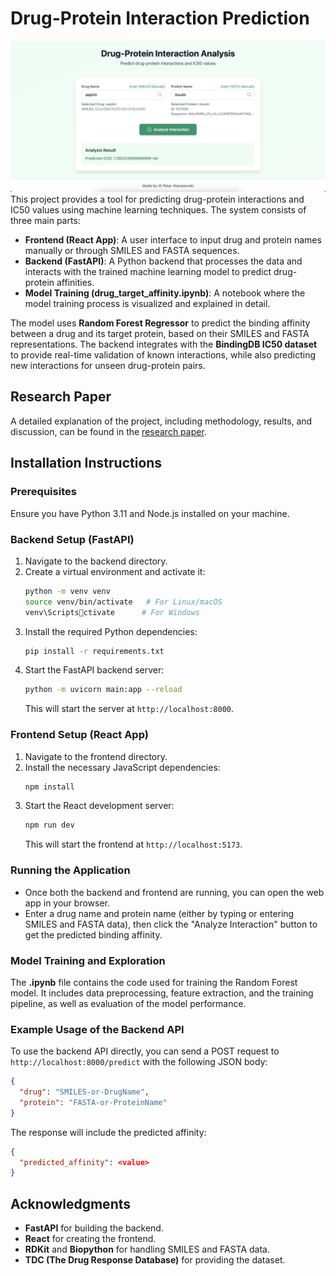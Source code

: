 
# Drug-Protein Interaction Prediction
![alt text](resources/image.png)
This project provides a tool for predicting drug-protein interactions and IC50 values using machine learning techniques. The system consists of three main parts:

- **Frontend (React App)**: A user interface to input drug and protein names manually or through SMILES and FASTA sequences.
- **Backend (FastAPI)**: A Python backend that processes the data and interacts with the trained machine learning model to predict drug-protein affinities.
- **Model Training (drug_target_affinity.ipynb)**: A notebook where the model training process is visualized and explained in detail.

The model uses **Random Forest Regressor** to predict the binding affinity between a drug and its target protein, based on their SMILES and FASTA representations. The backend integrates with the **BindingDB IC50 dataset** to provide real-time validation of known interactions, while also predicting new interactions for unseen drug-protein pairs.

## Research Paper

A detailed explanation of the project, including methodology, results, and discussion, can be found in the [research paper](resources/Drug_Target_Interaction_Prediction.pdf).

## Installation Instructions

### Prerequisites
Ensure you have Python 3.11 and Node.js installed on your machine.

### Backend Setup (FastAPI)
1. Navigate to the backend directory.
2. Create a virtual environment and activate it:
   ```bash
   python -m venv venv
   source venv/bin/activate   # For Linux/macOS
   venv\Scriptsctivate      # For Windows
   ```
3. Install the required Python dependencies:
   ```bash
   pip install -r requirements.txt
   ```
4. Start the FastAPI backend server:
   ```bash
   python -m uvicorn main:app --reload
   ```
   This will start the server at `http://localhost:8000`.

### Frontend Setup (React App)
1. Navigate to the frontend directory.
2. Install the necessary JavaScript dependencies:
   ```bash
   npm install
   ```
3. Start the React development server:
   ```bash
   npm run dev
   ```
   This will start the frontend at `http://localhost:5173`.

### Running the Application
- Once both the backend and frontend are running, you can open the web app in your browser.
- Enter a drug name and protein name (either by typing or entering SMILES and FASTA data), then click the "Analyze Interaction" button to get the predicted binding affinity.

### Model Training and Exploration
The **.ipynb** file contains the code used for training the Random Forest model. It includes data preprocessing, feature extraction, and the training pipeline, as well as evaluation of the model performance.

### Example Usage of the Backend API
To use the backend API directly, you can send a POST request to `http://localhost:8000/predict` with the following JSON body:
```json
{
  "drug": "SMILES-or-DrugName",
  "protein": "FASTA-or-ProteinName"
}
```
The response will include the predicted affinity:
```json
{
  "predicted_affinity": <value>
}
```

## Acknowledgments
- **FastAPI** for building the backend.
- **React** for creating the frontend.
- **RDKit** and **Biopython** for handling SMILES and FASTA data.
- **TDC (The Drug Response Database)** for providing the dataset.

